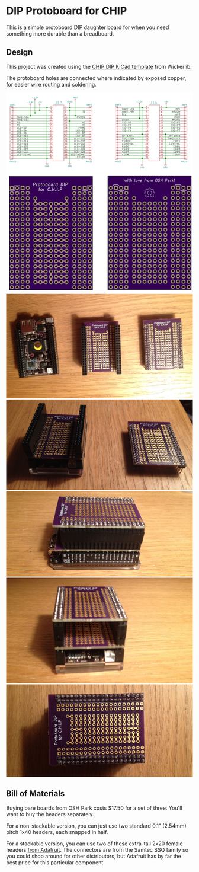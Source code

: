 # DIP Protoboard for CHIP

This is a simple protoboard DIP daughter board for when you need something more durable than a breadboard.

## Design

This project was created using the <a href="https://github.com/wickerbox/wickerlib/tree/master/templates/chip-dip-shield">CHIP DIP KiCad template</a> from Wickerlib. 

The protoboard holes are connected where indicated by exposed copper, for easier wire routing and soldering.  

<img src="chip-dip-schematic.png">

<img src="chip-dip-oshpreview.png">

<img src="dip1.png">

<img src="dip2.png">

<img src="dip3.png">

<img src="dip4.png">

<img src="dip5.png">

## Bill of Materials

Buying bare boards from OSH Park costs $17.50 for a set of three. You'll want to buy the headers separately.

For a non-stackable version, you can just use two standard 0.1" (2.54mm) pitch 1x40 headers, each snapped in half. 

For a stackable version, you can use two of these extra-tall 2x20 female headers <a href="https://www.adafruit.com/products/1979">from Adafruit</a>. The connectors are from the Samtec SSQ family so you could shop around for other distributors, but Adafruit has by far the best price for this particular component. 
